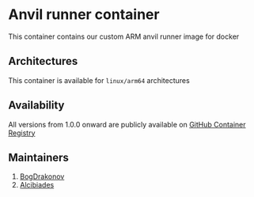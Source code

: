 Anvil runner container
======================================
This container contains our custom ARM anvil runner image for docker 

Architectures
-------------
This container is available for `linux/arm64` architectures

Availability
------------ 
All versions from 1.0.0 onward are publicly available on [GitHub Container Registry](https://github.com/orgs/valorem-labs-inc/packages?repo_name=ubuntu-actions-runner)

Maintainers
----------
1. [BogDrakonov](https://www.bogdrakonov.com)
2. [Alcibiades](https://alcibiades.capital/)
